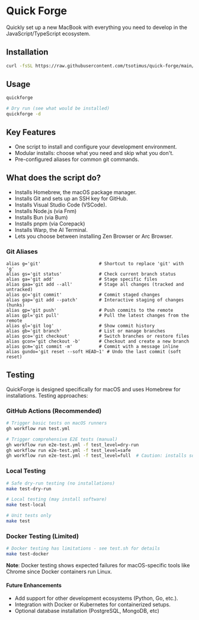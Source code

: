 # Quick Forge

Quickly set up a new MacBook with everything you need to develop in the JavaScript/TypeScript ecosystem.

## Installation

```bash
curl -fsSL https://raw.githubusercontent.com/tsotimus/quick-forge/main/install.sh | bash
```

## Usage

```bash
quickforge

# Dry run (see what would be installed)
quickforge -d
```

## Key Features

- One script to install and configure your development environment.
- Modular installs: choose what you need and skip what you don't.
- Pre-configured aliases for common git commands.

## What does the script do?

- Installs Homebrew, the macOS package manager.
- Installs Git and sets up an SSH key for GitHub.
- Installs Visual Studio Code (VSCode).
- Installs Node.js (via Fnm)
- Installs Bun (via Bum)
- Installs pnpm (via Corepack)
- Installs Warp, the AI Terminal.
- Lets you choose between installing Zen Browser or Arc Browser.

### Git Aliases

```shell
alias g='git'                      # Shortcut to replace 'git' with 'g'
alias gs='git status'              # Check current branch status
alias ga='git add'                 # Stage specific files
alias gaa='git add --all'          # Stage all changes (tracked and untracked)
alias gc='git commit'              # Commit staged changes
alias gap='git add --patch'        # Interactive staging of changes (hunks)
alias gp='git push'                # Push commits to the remote
alias gpl='git pull'               # Pull the latest changes from the remote
alias gl='git log'                 # Show commit history
alias gb='git branch'              # List or manage branches
alias gco='git checkout'           # Switch branches or restore files
alias gcon='git checkout -b'       # Checkout and create a new branch
alias gcm='git commit -m'          # Commit with a message inline
alias gundo='git reset --soft HEAD~1' # Undo the last commit (soft reset)
```

## Testing

QuickForge is designed specifically for macOS and uses Homebrew for installations. Testing approaches:

### GitHub Actions (Recommended)
```bash
# Trigger basic tests on macOS runners
gh workflow run test.yml

# Trigger comprehensive E2E tests (manual)
gh workflow run e2e-test.yml -f test_level=dry-run
gh workflow run e2e-test.yml -f test_level=safe
gh workflow run e2e-test.yml -f test_level=full  # Caution: installs software
```

### Local Testing
```bash
# Safe dry-run testing (no installations)
make test-dry-run

# Local testing (may install software)
make test-local

# Unit tests only
make test
```

### Docker Testing (Limited)
```bash
# Docker testing has limitations - see test.sh for details
make test-docker
```

**Note**: Docker testing shows expected failures for macOS-specific tools like Chrome since Docker containers run Linux.

#### Future Enhancements

- Add support for other development ecosystems (Python, Go, etc.).
- Integration with Docker or Kubernetes for containerized setups.
- Optional database installation (PostgreSQL, MongoDB, etc)
